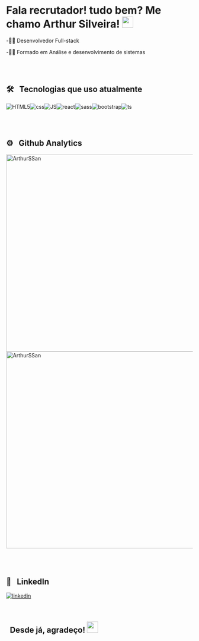 <h1> Fala recrutador! tudo bem? Me chamo Arthur Silveira!
  <img src="https://raw.githubusercontent.com/kaueMarques/kaueMarques/master/hi.gif" width="30px">
</h1>

-👨‍💻 Desenvolvedor Full-stack

-👨‍🎓 Formado em Análise e desenvolvimento de sistemas

<br><br>

## 🛠 &nbsp; Tecnologias que uso atualmente

<div style="display: flex">
  <img align="center" alt="HTML5" src="https://img.shields.io/badge/HTML5-E34F26?style=for-the-badge&logo=html5&logoColor=white">

  <img align="center" alt="css" src="https://img.shields.io/badge/CSS3-1572B6?style=for-the-badge&logo=css3&logoColor=white">

  <img align="center" alt="JS" src="https://img.shields.io/badge/JavaScript-323330?style=for-the-badge&logo=javascript&logoColor=F7DF1E">

  <img align="center" alt="react" src="https://img.shields.io/badge/React-20232A?style=for-the-badge&logo=react&logoColor=61DAFB">

  <img align="center" alt="sass" src="https://img.shields.io/badge/Sass-CC6699?style=for-the-badge&logo=sass&logoColor=white">

  <img align="center" alt="bootstrap" src="https://img.shields.io/badge/Bootstrap-563D7C?style=for-the-badge&logo=bootstrap&logoColor=white">

  <img align="center" alt="ts" src="https://img.shields.io/badge/TypeScript-007ACC?style=for-the-badge&logo=typescript&logoColor=white">
</div>

<br><br>

## ⚙ &nbsp; Github Analytics

<p align="left">
<img width="530em" src="https://github-readme-stats.vercel.app/api?username=ArthurSSan&show_icons=true&theme=radical" alt="ArthurSSan"/>

<img width="530em" src="https://github-readme-stats.vercel.app/api/top-langs/?username=ArthurSSan&layout=compact&theme=radical" alt="ArthurSSan"/>
</p>

<br><br>

## 📱 &nbsp; LinkedIn

[![linkedin](https://img.shields.io/badge/LinkedIn-0077B5?style=for-the-badge&logo=linkedin&logoColor=white)](https://www.linkedin.com/in/arthur-silveira/)

<br>

## &nbsp; Desde já, agradeço! <img src="https://raw.githubusercontent.com/kaueMarques/kaueMarques/master/hi.gif" width="30px">

